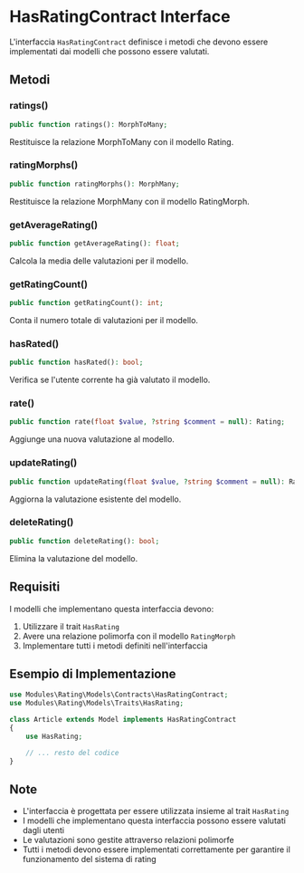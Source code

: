 # HasRatingContract Interface

L'interfaccia `HasRatingContract` definisce i metodi che devono essere implementati dai modelli che possono essere valutati.

## Metodi

### ratings()

```php
public function ratings(): MorphToMany;
```

Restituisce la relazione MorphToMany con il modello Rating.

### ratingMorphs()

```php
public function ratingMorphs(): MorphMany;
```

Restituisce la relazione MorphMany con il modello RatingMorph.

### getAverageRating()

```php
public function getAverageRating(): float;
```

Calcola la media delle valutazioni per il modello.

### getRatingCount()

```php
public function getRatingCount(): int;
```

Conta il numero totale di valutazioni per il modello.

### hasRated()

```php
public function hasRated(): bool;
```

Verifica se l'utente corrente ha già valutato il modello.

### rate()

```php
public function rate(float $value, ?string $comment = null): Rating;
```

Aggiunge una nuova valutazione al modello.

### updateRating()

```php
public function updateRating(float $value, ?string $comment = null): Rating;
```

Aggiorna la valutazione esistente del modello.

### deleteRating()

```php
public function deleteRating(): bool;
```

Elimina la valutazione del modello.

## Requisiti

I modelli che implementano questa interfaccia devono:

1. Utilizzare il trait `HasRating`
2. Avere una relazione polimorfa con il modello `RatingMorph`
3. Implementare tutti i metodi definiti nell'interfaccia

## Esempio di Implementazione

```php
use Modules\Rating\Models\Contracts\HasRatingContract;
use Modules\Rating\Models\Traits\HasRating;

class Article extends Model implements HasRatingContract
{
    use HasRating;

    // ... resto del codice
}
```

## Note

- L'interfaccia è progettata per essere utilizzata insieme al trait `HasRating`
- I modelli che implementano questa interfaccia possono essere valutati dagli utenti
- Le valutazioni sono gestite attraverso relazioni polimorfe
- Tutti i metodi devono essere implementati correttamente per garantire il funzionamento del sistema di rating 